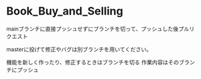 # Book_Buy_and_Selling
mainブランチに直接プッシュせずにブランチを切って、プッシュした後プルリクエスト


masterに投げて修正やバグは別ブランチを用いてください。

機能を新しく作ったり、修正するときはブランチを切る
作業内容はそのブランチにプッシュ

